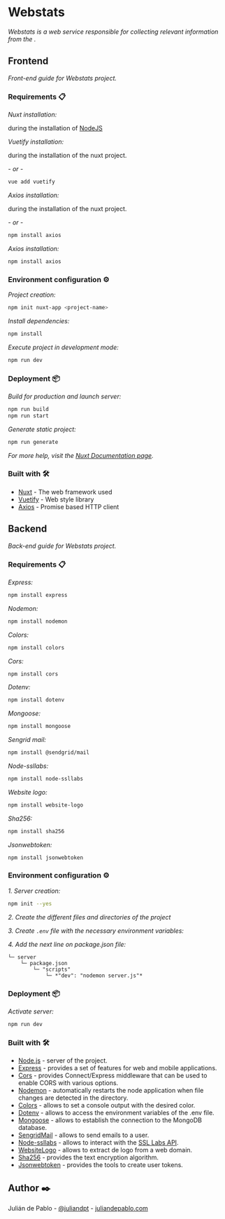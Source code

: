 # Webstats

*Webstats is a web service responsible for collecting relevant information from the .*

## Frontend

*Front-end guide for Webstats project.*
### Requirements 📋

*Nuxt installation:*

during the installation of [NodeJS](https://nodejs.org)

*Vuetify installation:*

during the installation of the nuxt project.

*- or -*

```sh
vue add vuetify
```

*Axios installation:*

during the installation of the nuxt project.

*- or -*

```sh
npm install axios
```

*Axios installation:*

```sh
npm install axios
```

### Environment configuration ⚙️

*Project creation:*

```sh
npm init nuxt-app <project-name>
```

*Install dependencies:*

```sh
npm install
```

*Execute project in development mode:*

```bash
npm run dev
```

### Deployment 📦

*Build for production and launch server:*

```sh
npm run build
npm run start
```

*Generate static project:*

```sh
npm run generate
```

*For more help, visit the [Nuxt Documentation page](https://nuxtjs.org/docs).*

### Built with 🛠️

- [Nuxt](https://nuxtjs.org) - The web framework used
- [Vuetify](https://vuetifyjs.com/) - Web style library
- [Axios](https://www.npmjs.com/package/axios) - Promise based HTTP client

## Backend

*Back-end guide for Webstats project.*

### Requirements 📋

*Express:*

```sh
npm install express
```

*Nodemon:*

```sh
npm install nodemon
```

*Colors:*

```sh
npm install colors
```

*Cors:*

```sh
npm install cors
```

*Dotenv:*
```sh
npm install dotenv
```

*Mongoose:*

```sh
npm install mongoose
```

*Sengrid mail:*

```sh
npm install @sendgrid/mail
```

*Node-ssllabs:*

```sh
npm install node-ssllabs
```

*Website logo:*

```sh
npm install website-logo
```

*Sha256:*

```sh
npm install sha256
```

*Jsonwebtoken:*

```sh
npm install jsonwebtoken
```

### Environment configuration ⚙️

*1. Server creation:*
```sh
npm init --yes
```
*2. Create the different files and directories of the project*

*3. Create `.env` file with the necessary environment variables:*

*4. Add the next line on package.json file:*
```tree
└─ server
    └─ package.json
        └─ "scripts"
            └─ *"dev": "nodemon server.js"*
```

### Deployment 📦

*Activate server:*

```sh
npm run dev
```

### Built with 🛠️

- [Node.js](https://nodejs.org/en/) - server of the project.
- [Express](https://www.npmjs.com/package/express) - provides a set of features for web and mobile applications.
- [Cors](https://www.npmjs.com/package/cors) - provides Connect/Express middleware that can be used to enable CORS with various options.
- [Nodemon](https://www.npmjs.com/package/nodemon/v/1.18.10) - automatically restarts the node application when file changes are detected in the directory.
- [Colors](https://www.npmjs.com/package/colors) - allows to set a console output with the desired color.
- [Dotenv](https://www.npmjs.com/package/dotenv) - allows to access the environment variables of the .env file.
- [Mongoose](https://www.npmjs.com/package/mongoose) - allows to establish the connection to the MongoDB database.
- [SengridMail](https://www.npmjs.com/package/@sendgrid/mail) - allows to send emails to a user.
- [Node-ssllabs](https://www.npmjs.com/package/node-ssllabs) - allows to interact with the [SSL Labs API](https://www.ssllabs.com/projects/ssllabs-apis/).
- [WebsiteLogo](https://www.npmjs.com/package/website-logo) - allows to extract de logo from a web domain.
- [Sha256](https://www.npmjs.com/package/sha256) - provides the text encryption algorithm.
- [Jsonwebtoken](https://www.npmjs.com/package/jsonwebtoken) - provides the tools to create user tokens.

## Author ✒️

Julián de Pablo - [@juliandpt](https://www.github.com/juliandpt) - [juliandepablo.com](https://juliandepablo.com/)